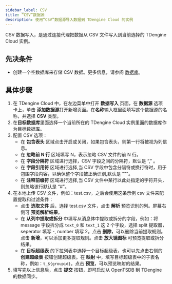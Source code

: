 ```yaml
---
sidebar_label: CSV
title: “CSV”数据源
description: 使用“CSV”数据源导入数据到 TDengine Cloud 的实例
---
```


CSV 数据写入，是通过连接代理把数据从 CSV 文件写入到当前选择的 TDengine Cloud 实例。

## 先决条件

- 创建一个空数据库来存储 CSV 数据。更多信息，请参阅 [数据库](../../../programming/model/#create-database)。

## 具体步骤

1. 在 TDengine Cloud 中，在左边菜单中打开 **数据写入** 页面，在 **数据源** 选项卡上，单击 **添加数据源**打开新增页面。在**名称**输入框里面填写这个数据源的名称，并选择 **CSV** 类型。
2. 在**目标数据库**里面选择一个当前所在的 TDengine Cloud 实例里面的数据库作为目标数据库。
3. 配置 CSV 选项：
   - 在 **包含表头** 区域点击开启或关闭，如果包含表头，则第一行将被视为列信息。
   - 在 **忽略前 N 行** 区域填写 N，表示忽略 CSV 文件的前 N 行。
   - 在 **字段分隔符** 区域进行选择，CSV 字段之间的分隔符，默认是 “,” 。
   - 在 **字段引用符** 区域进行选择,当 CSV 字段中包含分隔符或换行符时，用于包围字段内容，以确保整个字段被正确识别,默认是 """。
   - 在 **注释前缀符** 区域进行选择,当 CSV 文件中某行以此处指定的字符开头，则忽略该行默认是 “#”。
4. 在本地上传 CSV 文件，例如：test.csv，之后会使用这条示例 csv 文件来配置提取和过滤条件：
   - 点击 **选取文件** 后，选择 test.csv 文件，点击 **解析** 预览识别的列。屏幕右侧可 **预览解析结果**。
   - 在 **从列中提取或拆分** 中填写从消息体中提取或拆分的字段，例如：将 message 字段拆分成 `text_0` 和 `text_1` 这 2 个字段，选择 split 提取器，seperator 填写 -, number 填写 2。点击 **删除**，可以删除当前提取规则。点击 **新增**，可以添加更多提取规则。点击 **放大镜图标** 可预览提取或拆分结果。
   - 在 **目标超级表** 的下拉列表中选择一个目标超级表，也可以先点击右侧的 **创建超级表** 按钮创建超级表。在 **映射** 中，填写目标超级表中的子表名称，例如：`t_${groupid}`。点击 **预览**，可以预览映射的结果。
5. 填写完以上信息后，点击 **提交** 按钮，即可启动从 OpenTSDB 到 TDengine 的数据同步。
